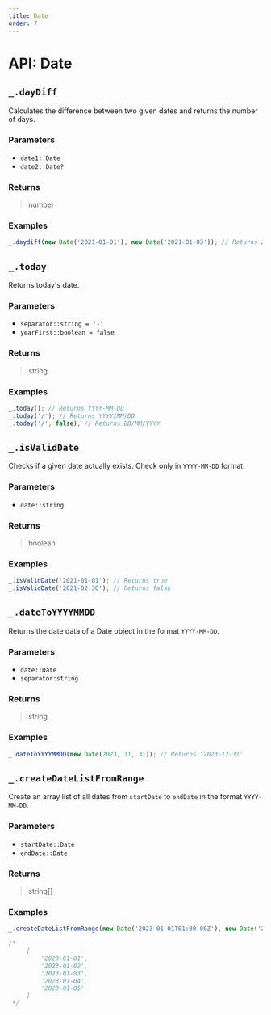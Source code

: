 ```yaml
---
title: Date
order: 7
---
```


# API: Date

## `_.dayDiff`

Calculates the difference between two given dates and returns the number of days.

### Parameters

- `date1::Date`
- `date2::Date?`

### Returns

> number

### Examples

```javascript
_.daydiff(new Date('2021-01-01'), new Date('2021-01-03')); // Returns 2
```

## `_.today`

Returns today's date.

### Parameters

- `separator::string = '-'`
- `yearFirst::boolean = false`

### Returns

> string

### Examples

```javascript
_.today(); // Returns YYYY-MM-DD
_.today('/'); // Returns YYYY/MM/DD
_.today('/', false); // Returns DD/MM/YYYY
```

## `_.isValidDate`

Checks if a given date actually exists. Check only in `YYYY-MM-DD` format.

### Parameters

- `date::string`

### Returns

> boolean

### Examples

```javascript
_.isValidDate('2021-01-01'); // Returns true
_.isValidDate('2021-02-30'); // Returns false
```

## `_.dateToYYYYMMDD`

Returns the date data of a Date object in the format `YYYY-MM-DD`.

### Parameters

- `date::Date`
- `separator:string`

### Returns

> string

### Examples

```javascript
_.dateToYYYYMMDD(new Date(2023, 11, 31)); // Returns '2023-12-31'
```

## `_.createDateListFromRange`

Create an array list of all dates from `startDate` to `endDate` in the format `YYYY-MM-DD`.

### Parameters

- `startDate::Date`
- `endDate::Date`

### Returns

> string[]

### Examples

```javascript
_.createDateListFromRange(new Date('2023-01-01T01:00:00Z'), new Date('2023-01-05T01:00:00Z'));

/*
	 [
		 '2023-01-01',
		 '2023-01-02',
		 '2023-01-03',
		 '2023-01-04',
		 '2023-01-05'
	 ]
 */
```
